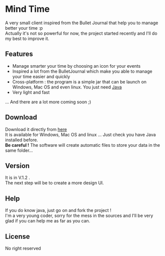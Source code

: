 # Mind Time
A very small client inspired from the Bullet Journal that help you to manage better your time :p  
Actually it's not so powerful for now, the project started recently and I'll do my best to improve it.

## Features
* Manage smarter your time by choosing an icon for your events
* Inspired a lot from the BulletJournal which make you able to manage your time easier and quickly
* Cross-platform : the program is a simple jar that can be launch on Windows, Mac OS and even linux. You just need [Java](https://www.java.com)
* Very light and fast

... And there are a lot more coming soon ;)

## Download
Download it directly from [here](https://github.com/florentphilippe/MindTime/raw/master/out/artifacts/MindTime_jar/MindTime.jar)  
It is available for Windows, Mac OS and linux ... Just check you have Java installed before.  
**Be careful !** The software will create automatic files to store your data in the same folder...

## Version
It is in V.1.2 .  
The next step will be to create a more design UI.  

## Help
If you do know java, just go on and fork the project !  
I'm a very young coder, sorry for the mess in the sources and I'll be very glad if you can help me as far as you can.

## License
No right reserved
